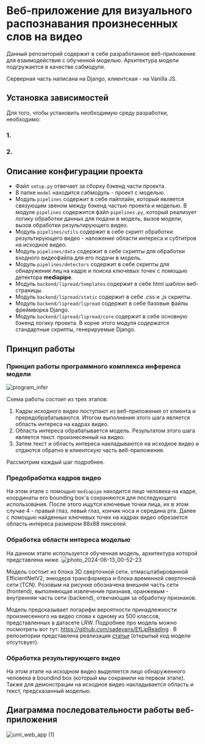# Веб-приложение для визуального распознавания произнесенных слов на видео

Данный репозиторий содержит в себе разработанное веб-приложение для взаимодействия с обученной моделью. Архитектура модели подгружается в качестве сабмодуля. 

Серверная часть написана на Django, клиентская - на Vanilla JS.

## Установка зависимостей
Для того, чтобы установить необходимую среду разработки, необходимо:

### 1. 

### 2. 

## Описание конфигурации проекта

- Файл `setup.py` отвечает за сборку бэкенд части проекта.
- В папке `model` находится сабмодуль - проект с моделью.
- Модуль `pipelines` содержит в себе пайплайн, который является связующим звеном между бэкенд частью проекта и моделью. В модуле `pipelines` содержится файл `pipelines.py`, который реализует логику обработки данных для подачи в модель, вызов модели, вызов обработки результирующего видео.
- Модуль `pipelines/utils` содержит в себе скрипт обработки результирующего видео - наложение области интереса и субтитров на исходное видео.
- Модуль `pipelines/data` содержит в себе скрипты для обработки входного видеофайла для его подачи в модель.
- Модуль `pipelines/detectors` содержит в себе скрипты для обнаружения лиц на кадре и поиска ключевых точек с помощью детектора **mediapipe**.
- Модуль `backend/lipread/templates` содержит в себе html шаблон веб-страницы.
- Модуль `backend/lipread/static` содержит в себе *.css* и *.js* скрипты.
- Модуль `backend/lipread/lipread` содержит в себе базовые файлы фреймворка Django. 
- Модуль `backend/lipread/lipread/core` содержит в себе основную бэкенд логику проекта. В корне этого модуля содержатся стандартные скрипты, генерируемые Django.

## Принцип работы

### Принцип работы программного комплекса инференса модели

![program_infer](https://github.com/sadevans/EfLipSystem/assets/82286355/4fede64a-3d2b-4d0f-b3f3-55e6857c1b78)

Схема работы состоит из трех этапов:
1. Кадры исходного видео поступают из веб-приложения от клиента и прередобрабатываются. Итогом выполнения этого шага является область интереса на кадрах видео.
2. Область интереса обрабатывается модель. Результатом этого шага является текст. произнесенный на видео.
3. Затем текст и область интереса накладываются на исходное видео и отдаются обратно в клиентскую часть веб-приложения.

Рассмотрим каждый шаг подробнее.

### Предобработка кадров видео
На этом этапе с помощью `mediapipe` находится лицо человека на кадре, координаты его bounding box'а сохраняются для последующего использования. После этого ищутся ключевые точки лица, их в этом случае 4 - правый глаз, левый глаз, кончик носа и середина рта. Далее с помощью найденных ключевых точек на кадрах видео обрезается область интереса размером 88х88 пикселей.

### Обработка области интереса моделью
На данном этапе используется обученная модель, архитектура которой представлена ниже.
![photo_2024-06-13_00-52-23](https://github.com/sadevans/EfLipSystem/assets/82286355/97dcf13e-f5d0-48e7-89b5-1869628d7248)

Модель состоит из блока 3D сверточной сети, отмасштабированной EfficientNetV2, энкодера трансформера и блока временной сверточной сети (TCN). Розовым на рисунке обозначена внешняя часть сети (frontend), выполняющая извлечение признакв, оранжевым - внутренняя часть сети (backend), отвечающая за обработку признаков.

Модель предсказывает логарифм вероятности принадлежности произнесенного на видео слова к одному из 500 классов, представленных в датасете LRW. 
Подробнее про модель можно посмотреть вот тут: https://github.com/sadevans/EfLipReading . В репозитории представлена реализация [статьи](https://www.researchgate.net/publication/360794222_Accurate_and_Resource-Efficient_Lipreading_with_Efficientnetv2_and_Transformers?enrichId=rgreq-f863c780260845c92418bc773235cd22-XXX&enrichSource=Y292ZXJQYWdlOzM2MDc5NDIyMjtBUzoxMTQzMTI4MTA5NTk5NTA2N0AxNjY4MDY3MjI5NDM5&el=1_x_2&_esc=publicationCoverPdf) (открытый код модели отсутсвует).

### Обработка результирующего видео
На этом этапе на исходном видео выделяется лицо обнаруженного человека в boundind box (который мы сохранили на первом этапе). Также для демонстрации на исходное видео накладывается область и текст, предсказанный моделью.

## Диаграмма последовательности работы веб-приложения

![uml_web_app (1)](https://github.com/sadevans/EfLipSystem/assets/82286355/0554a098-7a8d-43e1-9862-613adc4374a5)

